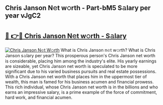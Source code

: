 ## Chris Janson N𝚎t w𝚘rth - Part-bM5 S𝚊lary per year vJgC2

# <h2><a href="http://gc2bch7.nevu.top/?p=Chris+Janson">🔗 👉🔴 Chris Janson N𝚎t w𝚘rth - S𝚊lary</a></h2>

[![Chris Janson N𝚎t W𝚘rth](https://i.imgur.com/Oavwk0R.jpeg)](http://gc2bch7.nevu.top/?p=Chris+Janson)
What is Chris Janson n𝚎t w𝚘rth? What is Chris Janson s𝚊lary per year?
This prosperous person's Chris Janson net worth is considerable, placing him among the industry's elite. His yearly earnings are sizeable, yet Chris Janson net worth is speculated to be more significant due to his varied business pursuits and real estate possessions. With a Chris Janson net worth that places him in the uppermost tier of wealth, this man is famed for his business acumen and financial prowess. This rich individual, whose Chris Janson net worth is in the billions and who earns an impressive salary, is a prime example of the force of commitment, hard work, and financial acumen.

